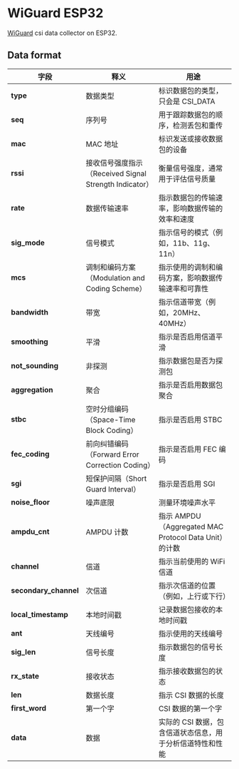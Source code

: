 # WiGuard ESP32

[WiGuard](https://github.com/SugarLab-DLUT/wiguard) csi data collector on ESP32.

## Data format

| 字段                  | 释义                                                   | 用途                                                      |
| --------------------- | ------------------------------------------------------ | --------------------------------------------------------- |
| **type**              | 数据类型                                               | 标识数据包的类型，只会是 CSI_DATA                         |
| **seq**               | 序列号                                                 | 用于跟踪数据包的顺序，检测丢包和重传                      |
| **mac**               | MAC 地址                                               | 标识发送或接收数据包的设备                                |
| **rssi**              | 接收信号强度指示（Received Signal Strength Indicator） | 衡量信号强度，通常用于评估信号质量                        |
| **rate**              | 数据传输速率                                           | 指示数据包的传输速率，影响数据传输的效率和速度            |
| **sig_mode**          | 信号模式                                               | 指示信号的模式（例如，11b、11g、11n）                     |
| **mcs**               | 调制和编码方案（Modulation and Coding Scheme）         | 指示使用的调制和编码方案，影响数据传输速率和可靠性        |
| **bandwidth**         | 带宽                                                   | 指示信道带宽（例如，20MHz、40MHz）                        |
| **smoothing**         | 平滑                                                   | 指示是否启用信道平滑                                      |
| **not_sounding**      | 非探测                                                 | 指示数据包是否为探测包                                    |
| **aggregation**       | 聚合                                                   | 指示是否启用数据包聚合                                    |
| **stbc**              | 空时分组编码（Space-Time Block Coding）                | 指示是否启用 STBC                                         |
| **fec_coding**        | 前向纠错编码（Forward Error Correction Coding）        | 指示是否启用 FEC 编码                                     |
| **sgi**               | 短保护间隔（Short Guard Interval）                     | 指示是否启用 SGI                                          |
| **noise_floor**       | 噪声底限                                               | 测量环境噪声水平                                          |
| **ampdu_cnt**         | AMPDU 计数                                             | 指示 AMPDU（Aggregated MAC Protocol Data Unit） 的计数    |
| **channel**           | 信道                                                   | 指示当前使用的 WiFi 信道                                  |
| **secondary_channel** | 次信道                                                 | 指示次信道的位置（例如，上行或下行）                      |
| **local_timestamp**   | 本地时间戳                                             | 记录数据包接收的本地时间戳                                |
| **ant**               | 天线编号                                               | 指示使用的天线编号                                        |
| **sig_len**           | 信号长度                                               | 指示数据包的信号长度                                      |
| **rx_state**          | 接收状态                                               | 指示接收数据包的状态                                      |
| **len**               | 数据长度                                               | 指示 CSI 数据的长度                                       |
| **first_word**        | 第一个字                                               | CSI 数据的第一个字                                        |
| **data**              | 数据                                                   | 实际的 CSI 数据，包含信道状态信息，用于分析信道特性和性能 |
